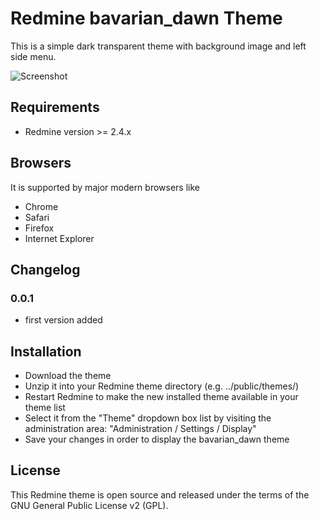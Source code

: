 # Redmine bavarian_dawn Theme

This is a simple dark transparent theme with background image and left side menu.

![Screenshot](https://raw.github.com/AlphaNodes/bavarian_dawn/master/screenshot.png)

## Requirements

* Redmine version >= 2.4.x

## Browsers

It is supported by major modern browsers like 

* Chrome
* Safari
* Firefox
* Internet Explorer


## Changelog

### 0.0.1

* first version added

## Installation

* Download the theme
* Unzip it into your Redmine theme directory (e.g. ../public/themes/)
* Restart Redmine to make the new installed theme available in your theme list
* Select it from the "Theme" dropdown box list by visiting the administration area: "Administration / Settings / Display" 
* Save your changes in order to display the bavarian_dawn theme

## License

This Redmine theme is open source and released under the terms of the GNU General Public License v2 (GPL).



